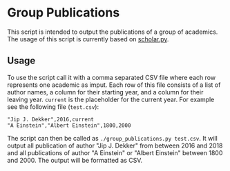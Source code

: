 # Group Publications

This script is intended to output the publications of a group of academics. The
usage of this script is currently based on
[scholar.py](https://github.com/ckreibich/scholar.py).


## Usage

To use the script call it with a comma separated CSV file where each row
represents one academic as imput. Each row of this file consists of a list of
author names, a column for their starting year, and a column for their leaving
year. `current` is the placeholder for the current year. For example see the
following file (`test.csv`):

```
"Jip J. Dekker",2016,current
"A Einstein","Albert Einstein",1800,2000
```

The script can then be called as `./group_publications.py test.csv`. It will
output all publication of author "Jip J. Dekker" from between 2016 and 2018 and
all publications of author "A Einstein" or "Albert Einstein" between 1800 and
2000. The output will be formatted as CSV.
